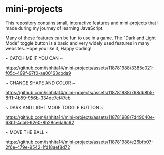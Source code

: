 # mini-projects
This repository contains small, interactive features and mini-projects that I made during my journey of learning JavaScript.

Many of these features can be fun to use in a game. The "Dark and Light Mode" toggle button is a basic and very widely used features in many websites. 
Hope you like it, Happy Coding! 

~ CATCH ME IF YOU CAN ~


https://github.com/ishhita14/mini-projects/assets/118781988/3385c021-f05c-499f-97f0-ae00163cbda9

~ CHANGE SHAPE AND COLOR ~


https://github.com/ishhita14/mini-projects/assets/118781988/768db8b5-8ff1-4b59-956b-334de7ef47cb

~ DARK AND LIGHT MODE TOGGLE BUTTON ~



https://github.com/ishhita14/mini-projects/assets/118781988/7d49040e-63bf-4cb6-92e0-8b28ce6a6c92



~ MOVE THE BALL ~



https://github.com/ishhita14/mini-projects/assets/118781988/e26bfb07-2f6e-479e-9542-1fd18aef8d72

